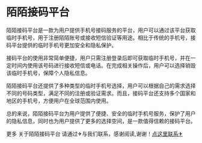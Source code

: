 # 陌陌接码平台

陌陌接码平台是一款为用户提供手机号接码服务的平台，用户可以通过该平台获取临时手机号，用于注册陌陌账号或接收短信验证等用途。相比于传统的手机号，接码平台提供的临时手机号更加安全和隐私保护。

接码平台的使用非常简单便捷，用户只需注册登录后即可获取临时手机号，并在一定时间内使用该号码进行接收短信或电话。在完成相关操作后，用户可以选择销毁该临时手机号，保障个人隐私信息。

陌陌接码平台还提供了多种类型的临时手机号选择，用户可以根据自己的需求选择不同的号码类型，满足不同的注册或验证需求。而且，接码平台还支持多个国家和地区的手机号，方便用户在全球范围内使用。

总的来说，陌陌接码平台为用户提供了便捷、安全的临时手机号服务，保护了用户的隐私信息，同时也为用户提供了更多的选择空间，是一款值得信赖的接码平台。

更多 关于陌陌接码平台 请通过✈与我们联系，感谢阅读,谢谢！[点这里联系✈](https://t.me/lianmeng09)